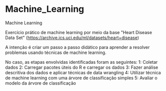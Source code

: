 # Machine_Learning
 Machine Learning
 
 Exercício prático de machine learning por meio da base "Heart Disease Data Set" (https://archive.ics.uci.edu/ml/datasets/heart+disease)
 
 A intenção é criar um passo a passo didático para aprender a resolver problemas usando técnicas de machine learning.
 
 No caso, as etapas envolvidas identificadas foram as seguintes:
 1: Coletar dados
 2: Carregar pacotes úteis do R e carregar os dados
 3: Fazer análise descritiva dos dados e aplicar técnicas de data wrangling
 4: Utilizar técnica de machine learning com uma árvore de classificação simples
 5: Avaliar o modelo da árvore de classificação
 
